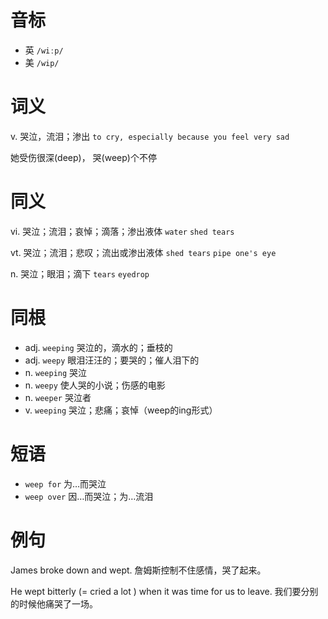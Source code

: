 # 音标

- 英 `/wiːp/`
- 美 `/wip/`

# 词义

v. 哭泣，流泪；渗出
`to cry, especially because you feel very sad`



她受伤很深(deep)， 哭(weep)个不停

# 同义

vi. 哭泣；流泪；哀悼；滴落；渗出液体
`water` `shed tears`

vt. 哭泣；流泪；悲叹；流出或渗出液体
`shed tears` `pipe one's eye`

n. 哭泣；眼泪；滴下
`tears` `eyedrop`

# 同根

- adj. `weeping` 哭泣的，滴水的；垂枝的
- adj. `weepy` 眼泪汪汪的；要哭的；催人泪下的
- n. `weeping` 哭泣
- n. `weepy` 使人哭的小说；伤感的电影
- n. `weeper` 哭泣者
- v. `weeping` 哭泣；悲痛；哀悼（weep的ing形式）

# 短语

- `weep for` 为…而哭泣
- `weep over` 因…而哭泣；为…流泪

# 例句

James broke down and wept.
詹姆斯控制不住感情，哭了起来。

He wept bitterly (= cried a lot ) when it was time for us to leave.
我们要分别的时候他痛哭了一场。


